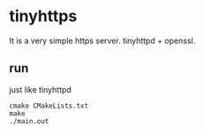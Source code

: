 # tinyhttps

It is a very simple https server.
tinyhttpd + openssl.

## run
just like tinyhttpd
```
cmake CMakeLists.txt
make
./main.out
```

